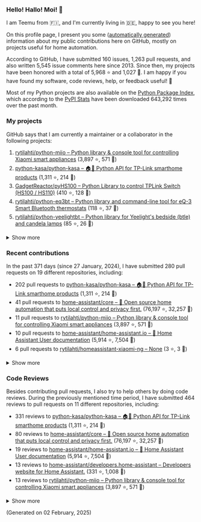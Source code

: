 

### Hello! Hallo! Moi! 👋

I am Teemu from 🇫🇮, and I'm currently living in 🇩🇪, happy to see you here! 

On this profile page, I present you some ([automatically generated](https://github.com/rytilahti/rytilahti)) information about my public contributions here on GitHub, 
mostly on projects useful for home automation.

According to GitHub, I have submitted 160 issues, 1,263 pull requests,
and also written 5,545 issue comments here since 2013.
Since then, my projects have been honored with a total of 5,968 ⭐ and 1,027 🍴.
I am happy if you have found my software, code reviews, help, or feedback useful! 🥰

Most of my Python projects are also available on the [Python Package Index](https://pypi.org/user/rytilahti/),
which according to the [PyPI Stats](https://pypistats.org/) have been downloaded 643,292 times over the past month.


### My projects

GitHub says that I am currently a maintainer or a collaborator in the following projects:

1. [rytilahti/python-miio – Python library & console tool for controlling Xiaomi smart appliances](https://github.com/rytilahti/python-miio) (3,897 ⭐, 571 🍴)
2. [python-kasa/python-kasa – 🏠🤖 Python API for TP-Link smarthome products](https://github.com/python-kasa/python-kasa) (1,311 ⭐, 214 🍴)
3. [GadgetReactor/pyHS100 – Python Library to control TPLink Switch (HS100 / HS110)](https://github.com/GadgetReactor/pyHS100) (410 ⭐, 128 🍴)
4. [rytilahti/python-eq3bt – Python library and command-line tool for eQ-3 Smart Bluetooth thermostats](https://github.com/rytilahti/python-eq3bt) (118 ⭐, 37 🍴)
5. [rytilahti/python-yeelightbt – Python library for Yeelight's bedside (btle) and candela lamps](https://github.com/rytilahti/python-yeelightbt) (85 ⭐, 26 🍴)

<details><summary>Show more</summary><p>

6. [rytilahti/python-songpal – Python library for interfacing with Sony's Songpal devices](https://github.com/rytilahti/python-songpal) (68 ⭐, 25 🍴)
7. [rytilahti/homeassistant-mpris-bridge – Control your Home Assistant media players from your desktop using MPRIS](https://github.com/rytilahti/homeassistant-mpris-bridge) (25 ⭐, 2 🍴)
8. [rytilahti/homeassistant-upnp-availability – UPnP Availability sensor for Home Assistant](https://github.com/rytilahti/homeassistant-upnp-availability) (24 ⭐, 8 🍴)
9. [rytilahti/python-ubus – Python library for accessing ubus over JSON-RPC](https://github.com/rytilahti/python-ubus) (17 ⭐, 9 🍴)
10. [DNS-OARC/ripe-hackathon-dns-caching – Everything you ever wanted to know about caching resolvers but were afraid to ask](https://github.com/DNS-OARC/ripe-hackathon-dns-caching) (4 ⭐, 2 🍴)
11. [rytilahti/homeassistant-xiaomi-ng – None](https://github.com/rytilahti/homeassistant-xiaomi-ng) (3 ⭐, 3 🍴)
12. [rytilahti/python-nucled – Python interface for intel_nuc_led kernel driver](https://github.com/rytilahti/python-nucled) (3 ⭐, 1 🍴)
13. [rytilahti/mqtt-bridge – "mqtt-bridge" -- execute shell commands on incoming MQTT messages](https://github.com/rytilahti/mqtt-bridge) (1 ⭐, 0 🍴)
14. [RUB-SysSec/TurnkeyVPNStudy – None](https://github.com/RUB-SysSec/TurnkeyVPNStudy) (1 ⭐, 1 🍴)
15. [rytilahti/zgrab2_patches – ZGrab2 patches (NetBIOS, UPnP, DNS, SNMP)](https://github.com/rytilahti/zgrab2_patches) (0 ⭐, 0 🍴)
16. [rytilahti/ssdppot – UPnP IGD Honeypöttchen](https://github.com/rytilahti/ssdppot) (0 ⭐, 0 🍴)
17. [rytilahti/repro – repro -- (re)active (pro)ber](https://github.com/rytilahti/repro) (0 ⭐, 0 🍴)
</p></details>

### Recent contributions

In the past 371 days (since 27 January, 2024), I have submitted 280 pull requests on 19 different repositories, including:
* 202 pull requests to [python-kasa/python-kasa – 🏠🤖 Python API for TP-Link smarthome products](https://github.com/python-kasa/python-kasa) (1,311 ⭐, 214 🍴)
* 41 pull requests to [home-assistant/core – :house_with_garden: Open source home automation that puts local control and privacy first.](https://github.com/home-assistant/core) (76,197 ⭐, 32,257 🍴)
* 11 pull requests to [rytilahti/python-miio – Python library & console tool for controlling Xiaomi smart appliances](https://github.com/rytilahti/python-miio) (3,897 ⭐, 571 🍴)
* 10 pull requests to [home-assistant/home-assistant.io – :blue_book: Home Assistant User documentation](https://github.com/home-assistant/home-assistant.io) (5,914 ⭐, 7,504 🍴)
* 6 pull requests to [rytilahti/homeassistant-xiaomi-ng – None](https://github.com/rytilahti/homeassistant-xiaomi-ng) (3 ⭐, 3 🍴)

<details><summary>Show more</summary><p>

* 4 pull requests to [rytilahti/homeassistant-upnp-availability – UPnP Availability sensor for Home Assistant](https://github.com/rytilahti/homeassistant-upnp-availability) (24 ⭐, 8 🍴)
* 2 pull requests to [home-assistant/brands – 🎨 Brands for Home Assistant](https://github.com/home-assistant/brands) (266 ⭐, 2,084 🍴)
* 1 pull requests to [home-assistant/developers.home-assistant – Developers website for Home Assistant.](https://github.com/home-assistant/developers.home-assistant) (331 ⭐, 1,008 🍴)
* 1 pull requests to [python-kasa/kasa-crypt – Fast kasa crypt](https://github.com/python-kasa/kasa-crypt) (3 ⭐, 1 🍴)
* 1 pull requests to [rytilahti/python-songpal – Python library for interfacing with Sony's Songpal devices](https://github.com/rytilahti/python-songpal) (68 ⭐, 25 🍴)
* 1 pull requests to [cbeyls/MediaSession2MQTT – Publish the current Android MediaSession state to an MQTT broker](https://github.com/cbeyls/MediaSession2MQTT) (16 ⭐, 2 🍴)
</p></details>


### Code Reviews

Besides contributing pull requests, I also try to help others by doing code reviews.
During the previously mentioned time period, I have submitted 464 reviews to pull requests on 11 different repositories, including:
* 331 reviews to [python-kasa/python-kasa – 🏠🤖 Python API for TP-Link smarthome products](https://github.com/python-kasa/python-kasa) (1,311 ⭐, 214 🍴)
* 80 reviews to [home-assistant/core – :house_with_garden: Open source home automation that puts local control and privacy first.](https://github.com/home-assistant/core) (76,197 ⭐, 32,257 🍴)
* 19 reviews to [home-assistant/home-assistant.io – :blue_book: Home Assistant User documentation](https://github.com/home-assistant/home-assistant.io) (5,914 ⭐, 7,504 🍴)
* 13 reviews to [home-assistant/developers.home-assistant – Developers website for Home Assistant.](https://github.com/home-assistant/developers.home-assistant) (331 ⭐, 1,008 🍴)
* 13 reviews to [rytilahti/python-miio – Python library & console tool for controlling Xiaomi smart appliances](https://github.com/rytilahti/python-miio) (3,897 ⭐, 571 🍴)

<details><summary>Show more</summary><p>

* 4 reviews to [rytilahti/homeassistant-xiaomi-ng – None](https://github.com/rytilahti/homeassistant-xiaomi-ng) (3 ⭐, 3 🍴)
* 2 reviews to [rytilahti/python-songpal – Python library for interfacing with Sony's Songpal devices](https://github.com/rytilahti/python-songpal) (68 ⭐, 25 🍴)
* 1 reviews to [rytilahti/homeassistant-mpris-bridge – Control your Home Assistant media players from your desktop using MPRIS](https://github.com/rytilahti/homeassistant-mpris-bridge) (25 ⭐, 2 🍴)
* 1 reviews to [rytilahti/python-kasa – 🏠🤖 Python API for TP-Link Kasa Smarthome products](https://github.com/rytilahti/python-kasa) (1 ⭐, 2 🍴)
</p></details>

(Generated on 02 February, 2025)
